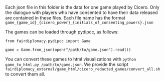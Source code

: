 Each json file in this folder is the data for one game played by Cicero.
Only the dialogue with players who have consented to have their data released are contained
in these files. Each file name has the format `game_{game_id}_{cicero_power}_{initials_of_consenting_powers}.json`

The games can be loaded through pydipcc, as follows:
```
from fairdiplomacy.pydipcc import Game

game = Game.from_json(open("/path/to/game.json").read())
```

You can convert these games to html visualizations with `python game_to_html.py /path/to/game.json`.
We provide the script `fairdiplomacy_external/game_html/cicero_redacted_games/convert_all.sh` to convert them all.

